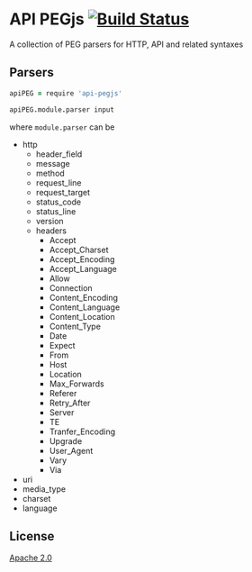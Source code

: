 # API PEGjs [![Build Status][2]][1]

A collection of PEG parsers for HTTP, API and related syntaxes


## Parsers

```coffee
apiPEG = require 'api-pegjs'

apiPEG.module.parser input
```

where `module.parser` can be

* http
  * header_field
  * message
  * method
  * request_line
  * request_target
  * status_code
  * status_line
  * version
  * headers
    * Accept
    * Accept_Charset
    * Accept_Encoding
    * Accept_Language
    * Allow
    * Connection
    * Content_Encoding
    * Content_Language
    * Content_Location
    * Content_Type
    * Date
    * Expect
    * From
    * Host
    * Location
    * Max_Forwards
    * Referer
    * Retry_After
    * Server
    * TE
    * Tranfer_Encoding
    * Upgrade
    * User_Agent
    * Vary
    * Via
* uri
* media_type
* charset
* language


## License

[Apache 2.0](LICENSE)


  [1]: https://travis-ci.org/andreineculau/api-pegjs
  [2]: https://travis-ci.org/andreineculau/api-pegjs.png
